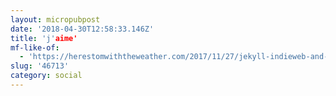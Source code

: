 ```yaml
---
layout: micropubpost
date: '2018-04-30T12:58:33.146Z'
title: 'j'aime'
mf-like-of:
  - 'https://herestomwiththeweather.com/2017/11/27/jekyll-indieweb-and-micropub/'
slug: '46713'
category: social
---
```

